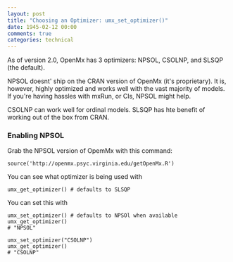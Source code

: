 ```yaml
---
layout: post
title: "Choosing an Optimizer: umx_set_optimizer()"
date: 1945-02-12 00:00
comments: true
categories: technical
---
```


As of version 2.0, OpenMx has 3 optimizers: NPSOL, CSOLNP, and SLSQP (the default).

NPSOL doesnt' ship on the CRAN version of OpenMx (it's proprietary). It is, however, highly optimized and works well with the vast majority of models. If you're having hassles with mxRun, or CIs, NPSOL might help.

CSOLNP can work well for ordinal models. SLSQP has hte benefit of working out of the box from CRAN.

### Enabling NPSOL
Grab the NPSOL version of OpemMx with this command:

```splus
source('http://openmx.psyc.virginia.edu/getOpenMx.R')

```

You can see what optimizer  is being used with

```splus
umx_get_optimizer() # defaults to SLSQP
```

You can set this with 

```splus
umx_set_optimizer() # defaults to NPSOl when available
umx_get_optimizer()
# "NPSOL"

umx_set_optimizer("CSOLNP")
umx_get_optimizer()
# "CSOLNP"

```